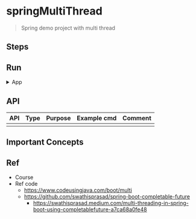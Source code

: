 # springMultiThread
> Spring demo project with multi thread


## Steps


## Run

<details>
<summary>App</summary>

```bash
#---------------------------
# Run app
#---------------------------

# build
mvn package

# run
java -jar <built_jar>
```

</details>

## API

| API | Type | Purpose | Example cmd | Comment|
| ----- | -------- | ---- | ----- | ---- |
|  |  |  | |


## Important Concepts

## Ref

- Course
- Ref code
    - https://www.codeusingjava.com/boot/multi
    - https://github.com/swathisprasad/spring-boot-completable-future
        - https://swathisprasad.medium.com/multi-threading-in-spring-boot-using-completablefuture-a7ca68a0fe48
